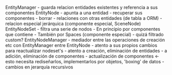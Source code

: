 EntityManager - guarda relacion entidades existentes y referencia a sus componentes
EntityNode - apunta a una entidad
		   - recuperar sus componentes
		   - borrar
		   - relaciones con otras entidades (de tabla a ORM)
		   - relacion especial jerárquica (componente especial, SceneNode)
EntityNodeSet - filtra una serie de nodos
			  - En principio por componentes que contiene
			  - También por Spaces (componente especial)
			  - quizá filtrado custom?
EntityNodeManager - mediador entre las operaciones de creación etc con EntityManager entre EntityNode
				  - atento a sus propios cambios para reactualizar nodeset's
				  - atento a creación, eliminación de entidades
				  - a adición, eliminación de componentes
				  - actualización de componentes <- esto necesita rediseñarlos, implementarlos por objetos, 'boxing' de datos
				  - cambios en jerarquía recursivos